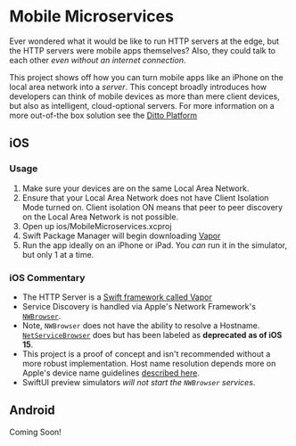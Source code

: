 # Mobile Microservices

Ever wondered what it would be like to run HTTP servers at the edge, but the HTTP servers were mobile apps themselves? Also, they could talk to each other _even without an internet connection_. 

This project shows off how you can turn mobile apps like an iPhone on the local area network into a _server_. This concept broadly introduces how developers can think of mobile devices as more than mere client devices, but also as intelligent, cloud-optional servers. For more information on a more out-of-the box solution see the [Ditto Platform](http://www.ditto.live)

## iOS

### Usage

1. Make sure your devices are on the same Local Area Network. 
2. Ensure that your Local Area Network does not have Client Isolation Mode turned on. Client isolation ON means that peer to peer discovery on the Local Area Network is not possible.
3. Open up ios/MobileMicroservices.xcproj
4. Swift Package Manager will begin downloading [Vapor](https://docs.vapor.codes/) 
5. Run the app ideally on an iPhone or iPad. You _can_ run it in the simulator, but only 1 at a time.

### iOS Commentary

* The HTTP Server is a [Swift framework called Vapor](https://docs.vapor.codes/)
* Service Discovery is handled via Apple's Network Framework's [`NWBrowser`](https://developer.apple.com/documentation/network/nwbrowser).
* Note, `NWBrowser` does not have the ability to resolve a Hostname. [`NetServiceBrowser`](https://developer.apple.com/documentation/foundation/netservicebrowser) does but has been labeled as __deprecated as of iOS 15__.
* This project is a proof of concept and isn't recommended without a more robust implementation. Host name resolution depends more on Apple's device name guidelines [described here](https://support.apple.com/en-gb/guide/mac-help/mchlp1177/mac). 
* SwiftUI preview simulators _will not start the `NWBrowser` services_.

## Android

Coming Soon!
